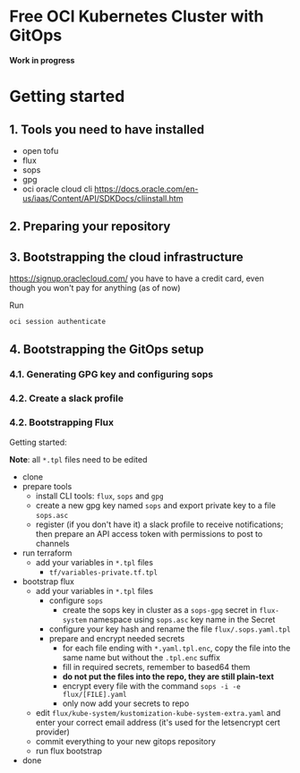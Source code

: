 # Free OCI Kubernetes Cluster with GitOps

**Work in progress**

# Getting started

## 1. Tools you need to have installed

- open tofu
- flux
- sops
- gpg
- oci oracle cloud cli https://docs.oracle.com/en-us/iaas/Content/API/SDKDocs/cliinstall.htm

## 2. Preparing your repository

## 3. Bootstrapping the cloud infrastructure

https://signup.oraclecloud.com/
you have to have a credit card, even though you won't pay for anything (as of now)

Run

```
oci session authenticate
```

## 4. Bootstrapping the GitOps setup

### 4.1. Generating GPG key and configuring sops

### 4.2. Create a slack profile

### 4.2. Bootstrapping Flux

Getting started:

**Note**: all `*.tpl` files need to be edited

- clone
- prepare tools
  - install CLI tools: `flux`, `sops` and `gpg`
  - create a new gpg key named `sops` and export private key to a file `sops.asc`
  - register (if you don't have it) a slack profile to receive notifications; then prepare an API access token with permissions to post to channels
- run terraform
  - add your variables in `*.tpl` files
    - `tf/variables-private.tf.tpl`
- bootstrap flux
  - add your variables in `*.tpl` files
    - configure `sops`
      - create the sops key in cluster as a `sops-gpg` secret in `flux-system` namespace using `sops.asc` key name in the Secret
    - configure your key hash and rename the file `flux/.sops.yaml.tpl`
    - prepare and encrypt needed secrets
      - for each file ending with `*.yaml.tpl.enc`, copy the file into the same name but without the `.tpl.enc` suffix
      - fill in required secrets, remember to based64 them
      - **do not put the files into the repo, they are still plain-text**
      - encrypt every file with the command `sops -i -e flux/[FILE].yaml`
      - only now add your secrets to repo
  - edit `flux/kube-system/kustomization-kube-system-extra.yaml` and enter your correct email address (it's used for the letsencrypt cert provider)
  - commit everything to your new gitops repository
  - run flux bootstrap
- done

